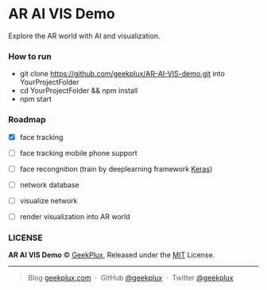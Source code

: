 # AR AI VIS Demo

Explore the AR world with AI and visualization.


### How to run

- git clone https://github.com/geekplux/AR-AI-VIS-demo.git  into YourProjectFolder
- cd YourProjectFolder && npm install
- npm start


### Roadmap

- [x] face tracking
- [ ] face tracking mobile phone support
- [ ] face recongnition (train by deeplearning framework [Keras](https://keras.io/))
- [ ] network database
- [ ] visualize network
- [ ] render visualization into AR world


### LICENSE

**AR AI VIS Demo** &copy; [GeekPlux](https://github.com/geekplux), Released under the [MIT](./LICENSE) License.

---

> Blog [geekplux.com](http://geekplux.com) &nbsp;&middot;&nbsp;
> GitHub [@geekplux](https://github.com/geekplux) &nbsp;&middot;&nbsp;
> Twitter [@geekplux](https://twitter.com/geekplux)
